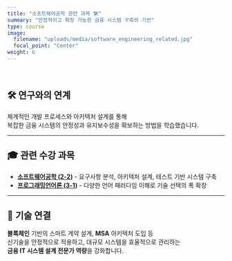 ```yaml
---
title: "소프트웨어공학 관련 과목 🛠️"
summary: "안정적이고 확장 가능한 금융 시스템 구축의 기반"
type: course
image:
  filename: "uploads/media/software_engineering_related.jpg"
  focal_point: "Center"
weight: 6
---
```


<br>

## 🛠️ 연구와의 연계
체계적인 개발 프로세스와 아키텍처 설계를 통해  
복잡한 금융 시스템의 안정성과 유지보수성을 확보하는 방법을 학습했습니다.

---

## 🎓 관련 수강 과목
- [**소프트웨어공학 (2-2)**](/courses/completed/2-2/swe/) - 요구사항 분석, 아키텍처 설계, 테스트 기반 시스템 구축
- [**프로그래밍언어론 (3-1)**](/courses/completed/3-1/pl/) - 다양한 언어 패러다임 이해로 기술 선택의 폭 확장

---

## 🧩 기술 연결
**블록체인** 기반의 스마트 계약 설계, **MSA** 아키텍처 도입 등  
신기술을 안정적으로 적용하고, 대규모 시스템을 효율적으로 관리하는  
**금융 IT 시스템 설계 전문가 역량**을 강화합니다.
